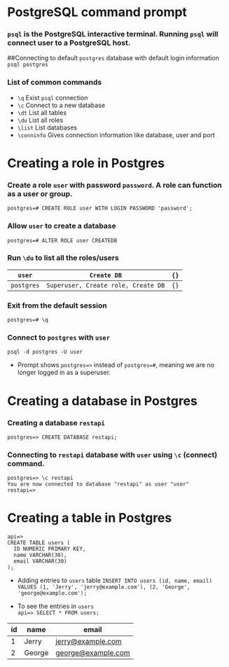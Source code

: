# PostgreSQL command prompt

### `psql` is the PostgreSQL interactive terminal. Running `psql` will connect user to a PostgreSQL host.

##Connecting to default `postgres` database with default login information
`psql postgres`

### List of common commands 
* `\q` Exist `psql` connection
* `\c` Connect to a new database
* `\dt` List all tables
* `\du` List all roles
* `\list` List databases
* `\conninfo` Gives connection information like database, user and port

# Creating a role in Postgres

### Create a role `user` with password `password`. A role can function as a user or group.
`postgres=# CREATE ROLE user WITH LOGIN PASSWORD 'password';`

### Allow `user` to create a database
`postgres=# ALTER ROLE user CREATEDB`

### Run `\du` to list all the roles/users
|`user` | `Create DB`| `{}` |
|-----|-----|------|
|`postgres` | `Superuser, Create role, Create DB` | `{}` |

### Exit from the default session
`postgres=# \q`

### Connect to `postgres` with `user`
`psql -d postgres -U user`

* Prompt shows `postgres=>` instead of `postgres=#`, meaning  we are no longer logged in as a superuser.

# Creating a database in Postgres

### Creating a database `restapi`
`postgres=> CREATE DATABASE restapi;`

### Connecting to `restapi` database with `user` using `\c` (connect) command.
`postgres=> \c restapi`   
`You are now connected to database "restapi" as user "user"`   
`restapi=>`

# Creating a table in Postgres

`api=> `     
`CREATE TABLE users (`      
`  ID NUMERIC PRIMARY KEY,`      
`  name VARCHAR(30),`    
`  email VARCHAR(30)`    
`);`   

* Adding entries to `users` table 
`INSERT INTO users (id, name, email)
  VALUES (1, 'Jerry', 'jerry@example.com'), (2, 'George', 'george@example.com');`
  
* To see the entries in `users`  
`api=> SELECT * FROM users;`    

|id |  name  |   email  |  
|----|--------|--------------------|
|  1 | Jerry  | jerry@example.com |
|  2 | George | george@example.com|
